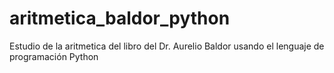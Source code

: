 # aritmetica_baldor_python
Estudio de la aritmetica del libro del Dr. Aurelio Baldor usando el lenguaje de programación Python
